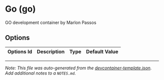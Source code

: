 
# Go (go)

GO development container by Marlon Passos

## Options

| Options Id | Description | Type | Default Value |
|-----|-----|-----|-----|




---

_Note: This file was auto-generated from the [devcontainer-template.json](https://github.com/MarlonPassos-git/devcontainers-templates/blob/main/src/go/devcontainer-template.json).  Add additional notes to a `NOTES.md`._
